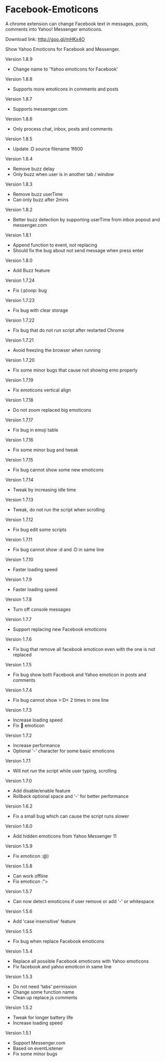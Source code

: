# Facebook-Emoticons
A chrome extension can change Facebook text in messages, posts, comments into Yahoo! Messenger emoticons.

Download link: http://goo.gl/mHKx4O

Show Yahoo Emoticons for Facebook and Messenger.

Version 1.8.9
- Change name to 'Yahoo emoticons for Facebook'

Version 1.8.8
- Supports more emoticons in comments and posts

Version 1.8.7
- Supports messenger.com

Version 1.8.6
- Only process chat, inbox, posts and comments

Version 1.8.5
- Update :D source filename 1f600

Version 1.8.4
- Remove buzz delay
- Only buzz when user is in another tab / window

Version 1.8.3
- Remove buzz userTime
- Can only buzz after 2mins

Version 1.8.2
- Better buzz detection by supporting userTime from inbox popout and messenger.com

Version 1.8.1
- Append function to event, not replacing
- Should fix the bug about not send message when press enter

Version 1.8.0
- Add Buzz feature <ding>

Version 1.7.24
- Fix (:p)oop: bug

Version 1.7.23
- Fix bug with clear storage

Version 1.7.22
- Fix bug that do not run script after restarted Chrome

Version 1.7.21
- Avoid freezing the browser when running

Version 1.7.20
- Fix some minor bugs that cause not showing emo properly

Version 1.7.19
- Fix emoticons vertical align

Version 1.7.18
- Do not zoom replaced big emoticons

Version 1.7.17
- Fix bug in emoji table

Version 1.7.16
- Fix some minor bug and tweak

Version 1.7.15
- Fix bug cannot show some new emoticons

Version 1.7.14
- Tweak by increasing idle time

Version 1.7.13
- Tweak, do not run the script when scrolling

Version 1.7.12
- Fix bug edit some scripts

Version 1.7.11
- Fix bug cannot show :d and :D in same line

Version 1.7.10
- Faster loading speed

Version 1.7.9
- Faster loading speed

Version 1.7.8
- Turn off console messages

Version 1.7.7
- Support replacing new Facebook emoticons

Version 1.7.6
- Fix bug that remove all facebook emoticon even with the one is not replaced

Version 1.7.5
- Fix bug show both Facebook and Yahoo emoticon in posts and comments

Version 1.7.4
- Fix bug cannot show >:D< 2 times in one line

Version 1.7.3
- Increase loading speed
- Fix :poop: emoticon

Version 1.7.2
- Increase performance
- Optional '-' character for some basic emoticons

Version 1.7.1
- Will not run the script while user typing, scrolling

Version 1.7.0
- Add disable/enable feature
- Rollback optional space and '-' for better performance

Version 1.6.2
- Fix a small bug which can cause the script runs slower

Version 1.6.0
- Add hidden emoticons from Yahoo Messenger 11

Version 1.5.9
- Fix emoticon :@)

Version 1.5.8
- Can work offline
- Fix emoticon :">

Version 1.5.7
- Can now detect emoticons if user remove or add '-' or whitespace

Version 1.5.6
- Add 'case insensitive' feature

Version 1.5.5
- Fix bug when replace Facebook emoticons

Version 1.5.4
- Replace all possible Facebook emoticons with Yahoo emoticons
- Fix facebook and yahoo emoticon in same line

Version 1.5.3
- Do not need 'tabs' permission
- Change some function name
- Clean up replace.js comments

Version 1.5.2
- Tweak for longer battery life
- Increase loading speed

Version 1.5.1
- Support Messenger.com
- Based on eventListener
- Fix some minor bugs
